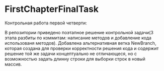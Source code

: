 # FirstChapterFinalTask
Контрольная работа первой четверти:

 В репозитории приведено поэтапное решение контрольной задачи(3 этапа разбиты по коммитам: написание методов и добавление кода использованя методов).
 Добавлена альтернативная ветка NewBranch, которая создана для проверки корректности решения кода и содержит решение той же задачи концептуально не отличающеся, но с возможностью задать длинну строки для выборки строк в новый массив.
